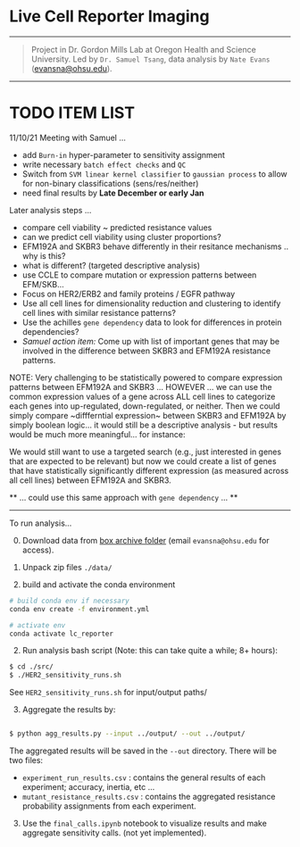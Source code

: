 # Live Cell Reporter Imaging
---

> Project in Dr. Gordon Mills Lab at Oregon Health and Science University. Led by `Dr. Samuel Tsang`, data analysis by `Nate Evans` (evansna@ohsu.edu). 
---

# **TODO ITEM LIST**

11/10/21
Meeting with Samuel ... 
- add `Burn-in` hyper-parameter to sensitivity assignment 
- write necessary `batch effect checks` and `QC` 
- Switch from `SVM linear kernel classifier` to `gaussian process` to allow for non-binary classifications (sens/res/neither)
- need final results by **Late December or early Jan** 

Later analysis steps ... 
- compare cell viability ~ predicted resistance values 
- can we predict cell viability using cluster proportions? 
- EFM192A and SKBR3 behave differently in their resitance mechanisms .. why is this? 
- what is different? (targeted descriptive analysis)
- use CCLE to compare mutation or expression patterns between EFM/SKB... 
- Focus on HER2/ERB2 and family proteins / EGFR pathway 
- Use all cell lines for dimensionality reduction and clustering to identify cell lines with similar resistance patterns? 
- Use the achilles `gene dependency` data to look for differences in protein dependencies? 
- *Samuel action item:* Come up with list of important genes that may be involved in the difference between SKBR3 and EFM192A resistance patterns. 

NOTE: 
Very challenging to be statistically powered to compare expression patterns between EFM192A and SKBR3 ... HOWEVER ... we can use the common expression values of a gene across ALL cell lines to categorize each genes into up-regulated, down-regulated, or neither. Then we could simply compare ~diffferntial expression~ between SKBR3 and EFM192A by simply boolean logic... it would still be a descriptive analysis - but results would be much more meaningful... for instance: 

We would still want to use a targeted search (e.g., just interested in genes that are expected to be relevant) but now we could create a list of genes that have statistically significantly different expression (as measured across all cell lines) between EFM192A and SKBR3. 

** ... could use this same approach with `gene dependency` ... **

--- 

To run analysis... 

0. Download data from [box archive folder](https://ohsu.app.box.com/folder/149265669941) (email `evansna@ohsu.edu` for access). 

1. Unpack zip files `./data/` 

2. build and activate the conda environment

```bash 
# build conda env if necessary 
conda env create -f environment.yml 

# activate env 
conda activate lc_reporter 
```

2. Run analysis bash script (Note: this can take quite a while; 8+ hours): 

```bash 
$ cd ./src/
$ ./HER2_sensitivity_runs.sh
```

See `HER2_sensitivity_runs.sh` for input/output paths/ 


3. Aggregate the results by: 

```bash 

$ python agg_results.py --input ../output/ --out ../output/

```

The aggregated results will be saved in the `--out` directory. There will be two files: 
- `experiment_run_results.csv` : contains the general results of each experiment; accuracy, inertia, etc ... 
- `mutant_resistance_results.csv` : contains the aggregated resistance probability assignments from each experiment. 




3. Use the `final_calls.ipynb` notebook to visualize results and make aggregate sensitivity calls. (not yet implemented). 
